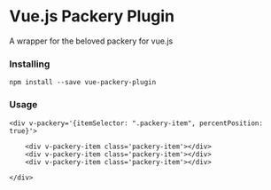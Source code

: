 # Vue.js Packery Plugin

A wrapper for the beloved packery for vue.js

### Installing

```
npm install --save vue-packery-plugin
```

### Usage

```
<div v-packery='{itemSelector: ".packery-item", percentPosition: true}'>

    <div v-packery-item class='packery-item'></div>
    <div v-packery-item class='packery-item'></div>
    <div v-packery-item class='packery-item'></div>

</div>
```
